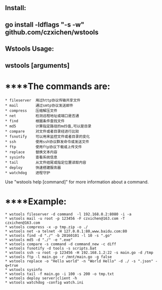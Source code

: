 ## Install:
## 	go install -ldflags "-s -w" github.com/czxichen/wstools
## 	
## Wstools Usage:
## 	wstools [arguments]
	
# ****The commands are:
	* fileserver  用过http协议传输共享文件
	* mail        通过smtp协议发送邮件
	* compress    压缩解压文件
	* net         检测远程地址或端口是否通
	* find        根据条件查找文件
	* md5         计算指定路径的md5值,可以是目录
	* compare     对文件或者目录经进行比较
	* fsnotify    可以用来监控文件或者目录的变化
	* ssh         使用ssh协议群发命令或发送文件
	* ftp         使用ftp协议下载或上传文件
	* replace     替换文本内容
	* sysinfo     查看系统信息
	* tail        从文件结尾或指定位置读取内容
	* deploy      快速搭建服务器
	* watchdog    进程守护

Use "wstools help [command]" for more information about a command.

# ****Example:
	* wstools fileserver -d command  -l 192.168.0.2:8080 -i -a
	* wstools mail -u root -p 123456 -F czxichen@163.com -T czxichen@163.com
	* wstools compress -x -p tmp.zip -o ./
	* wstools net -a telnet -H 127.0.0.1:80,www.baidu.com:80
	* wstools find -d "./" -b 20160101 -l 10 -s ".go"
	* wstools md5 -d "./" -e ".exe"
	* wstools compare -s command -d command_new -c diff
	* wstools fsnotify -d tools -s scripts.bat
	* wstools ssh -u root -p 123456 -H 192.168.1.2:22 -s main.go -d /tmp
	* wstools ftp -l main.go -r /mnt/main.go -g false
	* wstools replace -o "Hello world" -n "World Hello" -d ./ -s ".json" -q=true
	* wstools sysinfo
	* wstools tail -f main.go -i 100 -s 200 -o tmp.txt
	* wstools deploy server|client -h
	* wstools watchdog -config watch.ini
